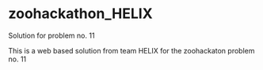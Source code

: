 # zoohackathon_HELIX
Solution for problem no. 11

This is a web based solution from team HELIX for the zoohackaton problem no. 11
